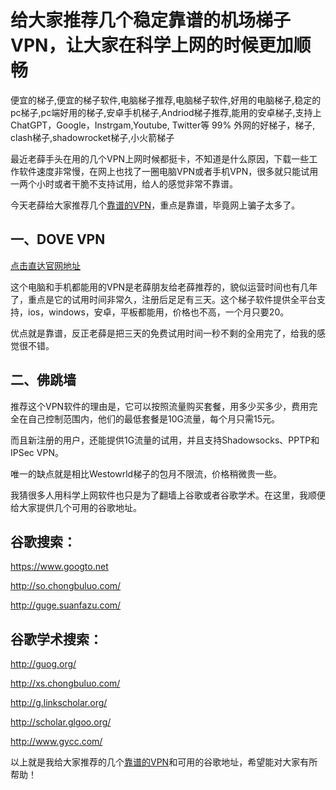 # 给大家推荐几个稳定靠谱的机场梯子VPN，让大家在科学上网的时候更加顺畅
便宜的梯子,便宜的梯子软件,电脑梯子推荐,电脑梯子软件,好用的电脑梯子,稳定的pc梯子,pc端好用的梯子,安卓手机梯子,Andriod梯子推荐,能用的安卓梯子,支持上 ChatGPT，Google，Instrgam,Youtube, Twitter等 99% 外网的好梯子，梯子, clash梯子,shadowrocket梯子,小火箭梯子

最近老薛手头在用的几个VPN上网时候都挺卡，不知道是什么原因，下载一些工作软件速度非常慢，在网上也找了一圈电脑VPN或者手机VPN，很多就只能试用一两个小时或者干脆不支持试用，给人的感觉非常不靠谱。

今天老薛给大家推荐几个[靠谱的VPN](https://ihaoke.vip/jichangtuijian-ss-ssr-v2ray-trojan/)，重点是靠谱，毕竟网上骗子太多了。

## 一、DOVE VPN

[点击直达官网地址](https://go.51tz.cc/dove)

这个电脑和手机都能用的VPN是老薛朋友给老薛推荐的，貌似运营时间也有几年了，重点是它的试用时间非常久，注册后足足有三天。这个梯子软件提供全平台支持，ios，windows，安卓，平板都能用，价格也不高，一个月只要20。

优点就是靠谱，反正老薛是把三天的免费试用时间一秒不剩的全用完了，给我的感觉很不错。

## 二、佛跳墙
推荐这个VPN软件的理由是，它可以按照流量购买套餐，用多少买多少，费用完全在自己控制范围内，他们的最低套餐是10G流量，每个月只需15元。

而且新注册的用户，还能提供1G流量的试用，并且支持Shadowsocks、PPTP和IPSec VPN。

唯一的缺点就是相比Westowrld梯子的包月不限流，价格稍微贵一些。

我猜很多人用科学上网软件也只是为了翻墙上谷歌或者谷歌学术。在这里，我顺便给大家提供几个可用的谷歌地址。

## 谷歌搜索：

https://www.googto.net

http://so.chongbuluo.com/

http://guge.suanfazu.com/

## 谷歌学术搜索：

http://guog.org/

http://xs.chongbuluo.com/

http://g.linkscholar.org/

http://scholar.glgoo.org/

http://www.gycc.com/

以上就是我给大家推荐的几个[靠谱的VPN](https://github.com/AlipJJ/tizi)和可用的谷歌地址，希望能对大家有所帮助！
